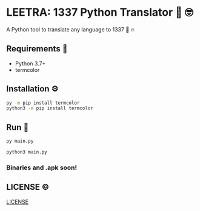 # LEETRA: 1337 Python Translator :snake: :nerd_face:

A Python tool to translate any language to 1337  :snake: :fire:

## Requirements :page_facing_up: 

* Python 3.7+
* termcolor

## Installation :gear:

```bash
py -m pip install termcolor
python3 -m pip install termcolor
```
## Run :runner:

```bash
py main.py

python3 main.py
```

### Binaries and .apk soon!

## LICENSE :copyright:

[LICENSE](./LICENSE)


